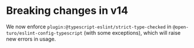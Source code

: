 # Breaking changes in v14

We now enforce `plugin:@typescript-eslint/strict-type-checked` in `@open-turo/eslint-config-typescript` (with some exceptions), which will raise new errors in usage.
